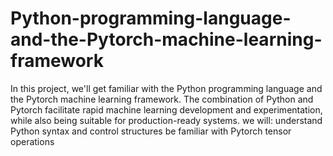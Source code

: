 # Python-programming-language-and-the-Pytorch-machine-learning-framework
In this project, we'll get familiar with the Python programming language and the Pytorch machine learning framework. The combination of Python and Pytorch facilitate rapid machine learning development and experimentation, while also being suitable for production-ready systems.  we will:  understand Python syntax and control structures be familiar with Pytorch tensor operations
